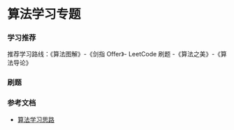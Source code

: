 # 算法学习专题

### 学习推荐
推荐学习路线：《算法图解》-《剑指 Offer》- LeetCode 刷题 -《算法之美》-《算法导论》


### 刷题



### 参考文档
- [算法学习思路](https://juejin.cn/post/6844903815116750856)
